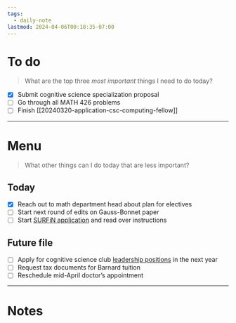 ```yaml
---
tags:
  - daily-note
lastmod: 2024-04-06T00:18:35-07:00
---
```

# To do

> What are the top three *most important* things I need to do today?

- [x] Submit cognitive science specialization proposal
- [ ] Go through all MATH 426 problems
- [ ] Finish [[20240320-application-csc-computing-fellow]]

----
# Menu

> What other things can I do today that are less important?
## Today

- [x] Reach out to math department head about plan for electives 
- [ ] Start next round of edits on Gauss-Bonnet paper
- [ ] Start [SURFiN application](https://www.simonsfoundation.org/grant/shenoy-undergraduate-research-fellowship-in-neuroscience-surfin/?tab=rfa) and read over instructions

## Future file

- [ ] Apply for cognitive science club [leadership positions](https://docs.google.com/forms/d/e/1FAIpQLSds7La9AZpf_b-GRHKWcg3XjCxnhUCIN2M-xOkT1A2m7FprIA/viewform?usp=send_form) in the next year
- [ ] Request tax documents for Barnard tuition
- [ ] Reschedule mid-April doctor’s appointment

---
# Notes

